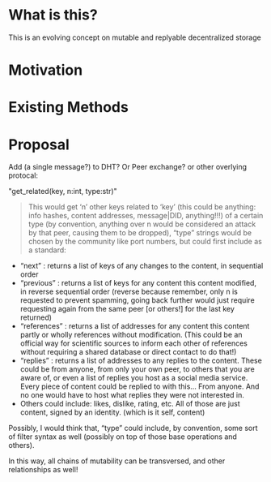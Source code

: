 # What is this?
This is an evolving concept on mutable and replyable decentralized storage

# Motivation

# Existing Methods

# Proposal

Add (a single message?) to DHT? Or Peer exchange? or other overlying protocal:

"get_related(key, n:int, type:str)"
> This would get ‘n’ other keys related to ‘key’ (this could be anything: info hashes, content addresses, message|DID, anything!!!) of a certain type (by convention, anything over n would be considered an attack by that peer, causing them to be dropped), “type” strings would be chosen by the community like port numbers, but could first include as a standard:
- “next” : returns a list of keys of any changes to the content, in sequential order
- “previous” : returns a list of keys for any content this content modified, in reverse sequential order (reverse because remember, only n is requested to prevent spamming, going back further would just require requesting again from the same peer [or others!] for the last key returned)
- “references” : returns a list of addresses for any content this content partly or wholly references without modification. (This could be an official way for scientific sources to inform each other of references without requiring a shared database or direct contact to do that!)
- “replies” : returns a list of addresses to any replies to the content. These could be from anyone, from only your own peer, to others that you are aware of, or even a list of replies you host as a social media service. Every piece of content could be replied to with this… From anyone. And no one would have to host what replies they were not interested in.
- Others could include: likes, dislike, rating, etc. All of those are just content, signed by an identity. (which is it self, content)

Possibly, I would think that, “type” could include, by convention, some sort of filter syntax as well (possibly on top of those base operations and others).

In this way, all chains of mutability can be transversed, and other relationships as well!
